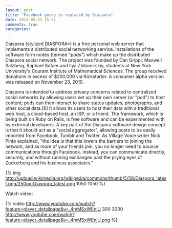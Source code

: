 ```yaml
---
layout: post
title: "Facebook going to replaced by Diaspora"
date: 2013-05-31 15:55
comments: true
categories: 
---
```


Diaspora (stylized DIASPORA*) is a free personal web server that implements a distributed social networking service. Installations of the software form nodes (termed "pods") which make up the distributed Diaspora social network.
The project was founded by Dan Grippi, Maxwell Salzberg, Raphael Sofaer and Ilya Zhitomirskiy, students at New York University's Courant Institute of Mathematical Sciences. The group received donations in excess of $200,000 via Kickstarter. A consumer alpha version was released on November 23, 2010.


Diaspora is intended to address privacy concerns related to centralized social networks by allowing users set up their own server (or "pod") to host content; pods can then interact to share status updates, photographs, and other social data.[6] It allows its users to host their data with a traditional web host, a cloud-based host, an ISP, or a friend. The framework, which is being built on Ruby on Rails, is free software and can be experimented with by external developers.
A key part of the Diaspora software design concept is that it should act as a "social aggregator", allowing posts to be easily imported from Facebook, Tumblr and Twitter. As Village Voice writer Nick Pinto explained, "the idea is that this lowers the barriers to joining the network, and as more of your friends join, you no longer need to bounce communications through Facebook. Instead, you can communicate directly, securely, and without running exchanges past the prying eyes of Zuckerberg and his business associates."


{% img http://upload.wikimedia.org/wikipedia/commons/thumb/5/58/Diaspora_latest.png/250px-Diaspora_latest.png 1050 1050 %}


Watch video:

{% video http://www.youtube.com/watch?feature=player_detailpage&v=_4mMSxWEnjU 300 3000 http://www.youtube.com/watch?feature=player_detailpage&v=_4mMSxWEnjU.png %}



